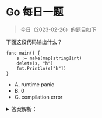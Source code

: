 # Go 每日一题

> 今日（2023-02-26）的题目如下

下面这段代码输出什么？

```golang
func main() {
    s := make(map[string]int)
    delete(s, "h")
    fmt.Println(s["h"])
}
```

- A. runtime panic
- B. 0
- C. compilation error

<details>
<summary>答案解析：</summary>
<div>

参考答案及解析：B。

删除 map 不存在的键值对时，不会报错，相当于没有任何作用；获取不存在的减值对时，返回值类型对应的零值，所以返回 0。

</div>
</details>
